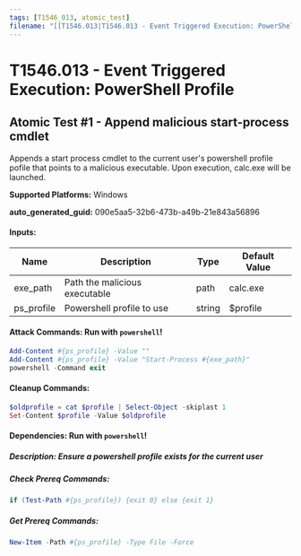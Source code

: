 ```yaml
---
tags: [T1546_013, atomic_test]
filename: "[[T1546.013|T1546.013 - Event Triggered Execution: PowerShell Profile]]"
---
```

# T1546.013 - Event Triggered Execution: PowerShell Profile

## Atomic Test #1 - Append malicious start-process cmdlet
Appends a start process cmdlet to the current user's powershell profile pofile that points to a malicious executable. Upon execution, calc.exe will be launched.

**Supported Platforms:** Windows


**auto_generated_guid:** 090e5aa5-32b6-473b-a49b-21e843a56896





#### Inputs:
| Name | Description | Type | Default Value |
|------|-------------|------|---------------|
| exe_path | Path the malicious executable | path | calc.exe|
| ps_profile | Powershell profile to use | string | $profile|


#### Attack Commands: Run with `powershell`! 


```powershell
Add-Content #{ps_profile} -Value ""
Add-Content #{ps_profile} -Value "Start-Process #{exe_path}"
powershell -Command exit
```

#### Cleanup Commands:
```powershell
$oldprofile = cat $profile | Select-Object -skiplast 1
Set-Content $profile -Value $oldprofile
```



#### Dependencies:  Run with `powershell`!
##### Description: Ensure a powershell profile exists for the current user
##### Check Prereq Commands:
```powershell
if (Test-Path #{ps_profile}) {exit 0} else {exit 1}
```
##### Get Prereq Commands:
```powershell
New-Item -Path #{ps_profile} -Type File -Force
```




<br/>
